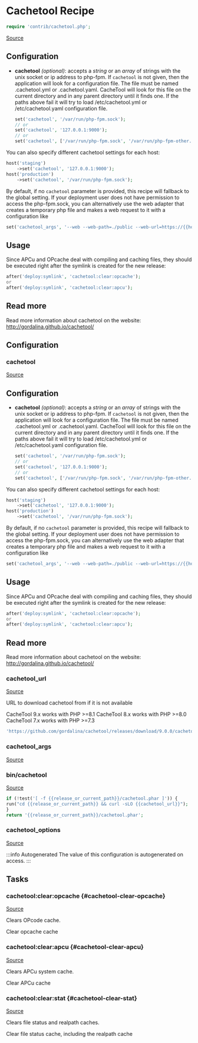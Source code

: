 <!-- DO NOT EDIT THIS FILE! -->
<!-- Instead edit contrib/cachetool.php -->
<!-- Then run bin/docgen -->

# Cachetool Recipe

```php
require 'contrib/cachetool.php';
```

[Source](/contrib/cachetool.php)



## Configuration
- **cachetool** *(optional)*: accepts a *string* or an *array* of strings with the unix socket or ip address to php-fpm. If `cachetool` is not given, then the application will look for a configuration file. The file must be named .cachetool.yml or .cachetool.yaml. CacheTool will look for this file on the current directory and in any parent directory until it finds one. If the paths above fail it will try to load /etc/cachetool.yml or /etc/cachetool.yaml configuration file.
    ```php
    set('cachetool', '/var/run/php-fpm.sock');
    // or
    set('cachetool', '127.0.0.1:9000');
    // or
    set('cachetool', ['/var/run/php-fpm.sock', '/var/run/php-fpm-other.sock']);
    ```
You can also specify different cachetool settings for each host:
```php
host('staging')
    ->set('cachetool', '127.0.0.1:9000');
host('production')
    ->set('cachetool', '/var/run/php-fpm.sock');
```
By default, if no `cachetool` parameter is provided, this recipe will fallback to the global setting.
If your deployment user does not have permission to access the php-fpm.sock, you can alternatively use
the web adapter that creates a temporary php file and makes a web request to it with a configuration like
```php
set('cachetool_args', '--web --web-path=./public --web-url=https://{{hostname}}');
```
## Usage
Since APCu and OPcache deal with compiling and caching files, they should be executed right after the symlink is created for the new release:
```php
after('deploy:symlink', 'cachetool:clear:opcache');
or
after('deploy:symlink', 'cachetool:clear:apcu');
```
## Read more
Read more information about cachetool on the website:
http://gordalina.github.io/cachetool/


## Configuration
### cachetool
[Source](https://github.com/deployphp/deployer/blob/master/contrib/cachetool.php#L51)

## Configuration
- **cachetool** *(optional)*: accepts a *string* or an *array* of strings with the unix socket or ip address to php-fpm. If `cachetool` is not given, then the application will look for a configuration file. The file must be named .cachetool.yml or .cachetool.yaml. CacheTool will look for this file on the current directory and in any parent directory until it finds one. If the paths above fail it will try to load /etc/cachetool.yml or /etc/cachetool.yaml configuration file.
    ```php
    set('cachetool', '/var/run/php-fpm.sock');
    // or
    set('cachetool', '127.0.0.1:9000');
    // or
    set('cachetool', ['/var/run/php-fpm.sock', '/var/run/php-fpm-other.sock']);
    ```
You can also specify different cachetool settings for each host:
```php
host('staging')
    ->set('cachetool', '127.0.0.1:9000');
host('production')
    ->set('cachetool', '/var/run/php-fpm.sock');
```
By default, if no `cachetool` parameter is provided, this recipe will fallback to the global setting.
If your deployment user does not have permission to access the php-fpm.sock, you can alternatively use
the web adapter that creates a temporary php file and makes a web request to it with a configuration like
```php
set('cachetool_args', '--web --web-path=./public --web-url=https://{{hostname}}');
```
## Usage
Since APCu and OPcache deal with compiling and caching files, they should be executed right after the symlink is created for the new release:
```php
after('deploy:symlink', 'cachetool:clear:opcache');
or
after('deploy:symlink', 'cachetool:clear:apcu');
```
## Read more
Read more information about cachetool on the website:
http://gordalina.github.io/cachetool/



### cachetool_url
[Source](https://github.com/deployphp/deployer/blob/master/contrib/cachetool.php#L59)

URL to download cachetool from if it is not available

CacheTool 9.x works with PHP >=8.1
CacheTool 8.x works with PHP >=8.0
CacheTool 7.x works with PHP >=7.3

```php title="Default value"
'https://github.com/gordalina/cachetool/releases/download/9.0.0/cachetool.phar'
```


### cachetool_args
[Source](https://github.com/deployphp/deployer/blob/master/contrib/cachetool.php#L60)





### bin/cachetool
[Source](https://github.com/deployphp/deployer/blob/master/contrib/cachetool.php#L61)



```php title="Default value"
if (!test('[ -f {{release_or_current_path}}/cachetool.phar ]')) {
run("cd {{release_or_current_path}} && curl -sLO {{cachetool_url}}");
}
return '{{release_or_current_path}}/cachetool.phar';
```


### cachetool_options
[Source](https://github.com/deployphp/deployer/blob/master/contrib/cachetool.php#L67)


:::info Autogenerated
The value of this configuration is autogenerated on access.
:::





## Tasks

### cachetool:clear:opcache {#cachetool-clear-opcache}
[Source](https://github.com/deployphp/deployer/blob/master/contrib/cachetool.php#L89)

Clears OPcode cache.

Clear opcache cache


### cachetool:clear:apcu {#cachetool-clear-apcu}
[Source](https://github.com/deployphp/deployer/blob/master/contrib/cachetool.php#L100)

Clears APCu system cache.

Clear APCu cache


### cachetool:clear:stat {#cachetool-clear-stat}
[Source](https://github.com/deployphp/deployer/blob/master/contrib/cachetool.php#L111)

Clears file status and realpath caches.

Clear file status cache, including the realpath cache


